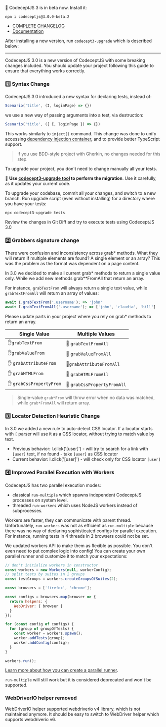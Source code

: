 🚀 CodeceptJS 3 is in beta now. Install it:

```
npm i codeceptjs@3.0.0-beta.2
```

* [COMPLETE CHANGELOG](https://github.com/Codeception/CodeceptJS/blob/codeceptjs-v3.0/CHANGELOG.md#300-beta)
* [Documentation](https://github.com/Codeception/CodeceptJS/tree/codeceptjs-v3.0/docs)

After installing a new version, run `codecept3-upgrade` which is described below:

---

CodeceptJS 3.0 is a new version of CodeceptJS with some breaking changes included. 
You should update your project following this guide to ensure that everything works correctly. 

### 1️⃣ Syntax Change

CodeceptJS 3.0 introduced a new syntax for declaring tests, instead of:

```js
Scenario('title', (I, loginPage) => {})
```
we use a new way of passing arguments into a test, via destruction:

```js
Scenario('title', ({ I, loginPage }) => {})
```

This works similarly to `inject()` command. This change was done to unify accessing [dependency injection container](https://codecept.io/pageobjects/#dependency-injection), and to provide better TypeScript support. 

> If you use BDD-style project with Gherkin, no changes needed for this step. 

To upgrade your project, you don't need to change manually all your tests. 

💪 **Use [codecept3-upgrade tool](https://www.npmjs.com/package/codecept3-upgrade) to perform the migration**. Use it carefully, as it updates your current code.

To upgrade your codebase, commit all your changes, and switch to a new branch.
Run upgrade script (even without installing) for a directory where you have your tests:

```
npx codecept3-upgrade tests
```
Review the changes in Git Diff and try to execute tests using CodeceptJS 3.0


### 2️⃣ Grabbers signature change

There were confusion and inconsistency across grab* methods. What they will return if multiple elements are found? A single element or an array? This was the problem as the format was dependent on a page content. 

In 3.0 we decided to make all current grab* methods to return a single value only. While we add new methods grab**FromAll that return an array.

For instance, `grabTextFrom` will always return a single text value, while `grabTextFromAll` will return an array of values:

```js
await I.grabTextFrom('.username'); => 'john'
await I.grabTextFromAll('.username'); => ['john', 'claudia', 'bill']
```

Please update parts in your project where you rely on grab* methods to return an array.


| Single Value | Multiple Values |
| -- | -- |
| ✋`grabTextFrom` | 🙌 `grabTextFromAll`  |
| ✋`grabValueFrom` | 🙌 `grabValueFromAll`  |
| ✋ `grabAttributeFrom` | 🙌`grabAttributeFromAll`  |
| ✋ `grabHTMLFrom` | 🙌 `grabHTMLFromAll`  |
| ✋ `grabCssPropertyFrom` | 🙌 `grabCssPropertyFromAll` |

> Single-value `grab*From` will throw error when no data was matched, while `grab*FromAll` will return array.

### 3️⃣ Locator Detection Heuristic Change

In 3.0 we added a new rule to auto-detect CSS locator. If a locator starts with `[` parser will use it as a CSS locator, without trying to match value by text.

* Previous behavior: I.click('[user]') - will try to search for a link with `[user]` text, if no found - take `[user]` as CSS locator
* Current behavior: I.click('[user]') - will check only for CSS locator `[user]`

### 4️⃣ Improved Parallel Execution with Workers

CodeceptJS has two parallel execution modes:

* classical `run-multiple` which spawns independent CodeceptJS processes on system level.
* threaded `run-workers` which uses NodeJS workers instead of subprocesses.

Workers are faster, they can communicate with parent thread. Unfortunately, `run-workers` was not as efficient as `run-multiple` because there was no way of declaring sophisticated configs for parallel execution. For instance, running tests in 4 threads in 2 browsers could not be set.

We updated workers API to make them as flexible as possible. You don't even need to put complex logic into config! You can create your own parallel runner and customize it to match your expectations:

```js
// don't initialize workers in constructor
const workers = new Workers(null, workerConfig);
// split tests by suites in 2 groups
const testGroups = workers.createGroupsOfSuites(2);

const browsers = ['firefox', 'chrome'];

const configs = browsers.map(browser => {
  return helpers: {
    WebDriver: { browser }
  }
});

for (const config of configs) {
  for (group of groupOfTests) {
    const worker = workers.spawn();
    worker.addTests(group);
    worker.addConfig(config);
  }
}

workers.run();
```
[Learn more about how you can create a parallel runner](https://github.com/Codeception/CodeceptJS/blob/codeceptjs-v3.0/docs/parallel.md#custom-parallel-execution).

`run-multiple` will still work but it is considered deprecated and won't be supported.

### WebDriverIO helper removed

WebDriverIO helper supported webdriverio v4 library, which is not maintained anymore. It should be easy to switch to WebDriver helper which supports webdriverio v6.

 
